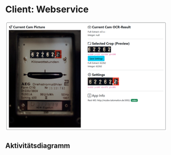 # Client: Webservice

![Client Watcher Activity Diagram](./doc/webservice_ui.PNG)

## Aktivitätsdiagramm
